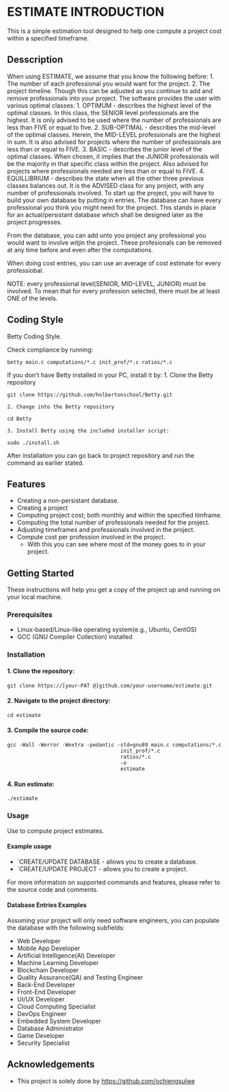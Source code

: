 # ESTIMATE INTRODUCTION

This is a simple estimation tool designed to help one compute a project cost
within a specified timeframe.

## Desscription
When using ESTIMATE, we assume that you know the following before:
	1. The number of each professional you would want for the project.
	2. The project timeline. Though this can be adjusted as you continue to
	add and remove professionals into your project.
The software provides the user with various optimal classes:
	1. OPTIMUM - describes the highest level of the optimal classes.
	In this class, the SENIOR level professionals are the highest.
	It is only advised to be used where the number of professionals are less than
	FIVE or equal to five.
	2. SUB-OPTIMAL - describes the mid-level of the optimal classes.
	Herein, the MID-LEVEL professionals are the highest in sum.
	It is also advised for projects where the number of professionals are
	less than or equal to FIVE.
	3. BASIC - describes the junior level of the optimal classes.
	When chosen, it implies that the JUNIOR professionals will be the
	majority in that specific class within the project.
	Also advised for projects where professionals needed are less than or
	equal to FIVE.
	4. EQUILLIBRIUM - describes the state when all the other three previous
	classes balances out.
	It is the ADVISED class for any project, with any number of
	professionals involved.
To start up the project, you will have to build your own database by putting in
entries. The database can have every professional you think you might need for
the project. This stands in place for an actual/persistant database which shall
be designed later as the project progresses.

From the database, you can add unto you project any professional you would want
to involve witjin the project. These profesionals can be removed at any time
before and even after the computations.

When doing cost entries, you can use an average of cost estimate for every
professiobal.

NOTE: every professional level(SENIOR, MID-LEVEL, JUNIOR) must be involved. To
mean that for every profession selected, there must be at least ONE of the
levels.

## Coding Style
Betty Coding Style.

Check compliance by running:

	betty main.c computations/*.c init_prof/*.c ratios/*.c 

If you don't have Betty installed in your PC, install it by:
	1. Clone the Betty repository

	git clone https://github.com/holbertonschool/Betty.git

	2. Change into the Betty repository

	cd Betty

	3. Install Betty using the included installer script:

	sudo ./install.sh

After installation you can go back to project repository and run the command as
earlier stated.

## Features

* Creating a non-persistant database.
* Creating a project
* Computing project cost; both monthly and within the specified timframe.
* Computing the total number of professionals needed for the project.
* Adjusting timeframes and professionals involved in the project.
* Compute cost per profession involved in the project.
	- With this you can see where most of the money goes to in your project.

## Getting Started

These instructions will help you get a copy of the project up and running on your local machine.

###  Prerequisites
* Linux-based/Linux-like operating system(e.g., Ubuntu, CentOS)
* GCC (GNU Compiler Collection) installed

### Installation

#### 1. Clone the repository:

	git clone https://[your-PAT @]github.com/your-username/estimate.git

#### 2. Navigate to the project directory:

	cd estimate

#### 3. Compile the source code:

	gcc -Wall -Werror -Wextra -pedantic -std=gnu89 main.c computations/*.c
									     init_prof/*.c
									     ratios/*.c
									     -o
									     estimate

#### 4. Run estimate:

	./estimate

### Usage

Use to compute project estimates.

#### Example usage

* `CREATE/UPDATE DATABASE - allows you to create a database.
* `CREATE/UPDATE PROJECT - allows you to create a project.

For more information on supported commands and features, please refer to the source code and comments.

#### Database Entries Examples

Assuming your project will only need software engineers, you can populate the
database with the following subfields:
* Web Developer
* Mobile App Developer
* Artificial Intelligence(AI) Developer
* Machine Learning Developer
* Blockchain Developer
* Quality Assurance(QA) and Testing Engineer
* Back-End Developer
* Front-End Developer
* UI/UX Developer
* Cloud Computing Specialist
* DevOps Engineer
* Embedded System Developer
* Database Administrator
* Game Developer
* Security Specialist

## Acknowledgements

* This project is solely done by https://github.com/ochiengsulwe

